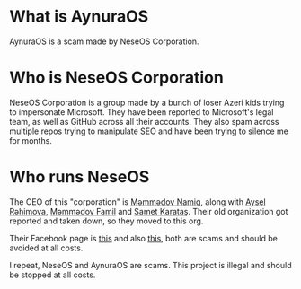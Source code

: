 # What is AynuraOS

AynuraOS is a scam made by NeseOS Corporation.

# Who is NeseOS Corporation

NeseOS Corporation is a group made by a bunch of loser Azeri kids trying to impersonate Microsoft. They have been reported to Microsoft's legal team, as well as GitHub across all their accounts. They also spam across multiple repos trying to manipulate SEO and have been trying to silence me for months.

# Who runs NeseOS

The CEO of this "corporation" is [Məmmədov Namiq](https://www.facebook.com/profile.php?id=61556249114146), along with [Aysel Rəhimova](https://www.facebook.com/profile.php?id=100077073047842), [Məmmədov Famil](https://www.facebook.com/profile.php?id=61556881463478) and [Samet Karataş](https://www.facebook.com/profile.php?id=100094351628233). Their old organization got reported and taken down, so they moved to this org. 

Their Facebook page is [this](https://www.facebook.com/profile.php?id=61552198157183) and also [this](https://www.facebook.com/NeseOSSoftware), both are scams and should be avoided at all costs.

I repeat, NeseOS and AynuraOS are scams. This project is illegal and should be stopped at all costs.
